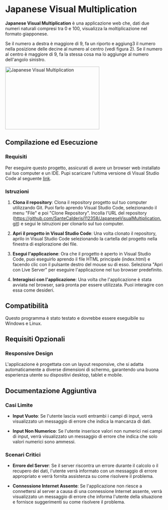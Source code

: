 # Japanese Visual Multiplication

**Japanese Visual Multiplication** è una applicazione web che, dati due numeri naturali compresi tra 0 e 100, visualizza la moltiplicazione nel formato giapponese. 

Se il numero a destra è maggiore di 9, fa un riporto e aggiung3 il numero nella posizione delle decine al numero al centro (vedi figura 2). Se il numero al centro è maggiore di 9, fa la stessa cosa ma lo aggiunge 
al numero dell'angolo sinistro.


<img src="https://www.archimedes-lab.org/im_maths/Maths2-Japanese_multiplicat.jpg" alt="Japanese Visual Multiplication" width="300" height="200">


## Compilazione ed Esecuzione

### Requisiti

Per eseguire questo progetto, assicurati di avere un browser web installato sul tuo computer e un IDE.
Pupi scaricare l'ultima versione di Visual Studio Code al seguente [link](https://code.visualstudio.com/Download).

### Istruzioni

1. **Clona il repository**: Clona il repository progetto sul tuo computer utilizzando Git. Puoi farlo aprendo Visual Studio Code, selezionando il menu "File" e poi "Clone Repository". Incolla l'URL del repository (https://github.com/SanteCalderisi112358/JapaneseVisualMultiplication.git) e segui le istruzioni per clonarlo sul tuo computer.

2. **Apri il progetto in Visual Studio Code**: Una volta clonato il repository, aprilo in Visual Studio Code selezionando la cartella del progetto nella finestra di esplorazione dei file.

3. **Esegui l'applicazione**: Ora che il progetto è aperto in Visual Studio Code, puoi eseguirlo aprendo il file HTML principale (index.html) e facendo clic con il pulsante destro del mouse su di esso. Seleziona "Apri con Live Server" per eseguire l'applicazione nel tuo browser predefinito.

4. **Interagisci con l'applicazione**: Una volta che l'applicazione è stata avviata nel browser, sarà pronta per essere utilizzata. Puoi interagire con essa come desideri.


## Compatibilità

Questo programma è stato testato e dovrebbe essere eseguibile su Windows e Linux.

## Requisiti Opzionali

### Responsive Design

L'applicazione è progettata con un layout responsive, che si adatta automaticamente a diverse dimensioni di schermo, garantendo una buona esperienza utente su dispositivi desktop, tablet e mobile.

## Documentazione Aggiuntiva

### Casi Limite

- **Input Vuoto**: Se l'utente lascia vuoti entrambi i campi di input, verrà visualizzato un messaggio di errore che indica la mancanza di dati.

- **Input Non Numerico**: Se l'utente inserisce valori non numerici nei campi di input, verrà visualizzato un messaggio di errore che indica che solo valori numerici sono ammessi.

### Scenari Critici

- **Errore del Server**: Se il server riscontra un errore durante il calcolo o il recupero dei dati, l'utente verrà informato con un messaggio di errore appropriato e verrà fornita assistenza su come risolvere il problema.

- **Connessione Internet Assente**: Se l'applicazione non riesce a connettersi al server a causa di una connessione Internet assente, verrà visualizzato un messaggio di errore che informa l'utente della situazione e fornisce suggerimenti su come risolvere il problema.
